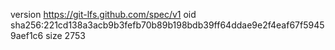 version https://git-lfs.github.com/spec/v1
oid sha256:221cd138a3acb9b3fefb70b89b198bdb39ff64ddae9e2f4eaf67f59459aef1c6
size 2753
